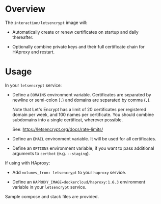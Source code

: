 # Overview

The `interaction/letsencrypt` image will:

  * Automatically create or renew certificates on startup and daily thereafter.

  * Optionally combine private keys and their full certificate chain for
    HAproxy and restart.

# Usage

In your `letsencrypt` service:

  * Define a `DOMAINS` environment variable. Certificates are separated by
    newline or semi-colon (`;`) and domains are separated by comma (`,`).

    Note that Let's Encrypt has a limit of 20 certificates per registered
    domain per week, and 100 names per certificate. You should combine
    subdomains into a single certificat, wherever possible.

    See: https://letsencrypt.org/docs/rate-limits/

  * Define an `EMAIL` environment variable. It will be used for all
    certificates.

  * Define an `OPTIONS` environment variable, if you want to pass additional
    arguments to `certbot` (e.g. `--staging`).

If using with HAproxy:

  * Add `volumes_from: letsencrypt` to your `haproxy` service.

  * Define an `HAPROXY_IMAGE=dockercloud/haproxy:1.6.3` environment variable in
    your `letsencrypt` service.

Sample compose and stack files are provided.

